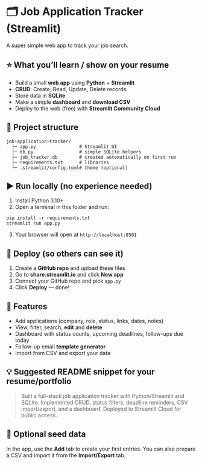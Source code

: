 # 🗂️ Job Application Tracker (Streamlit)

A super simple web app to track your job search.

## ⭐ What you’ll learn / show on your resume
- Build a small **web app** using **Python** + **Streamlit**
- **CRUD**: Create, Read, Update, Delete records
- Store data in **SQLite**
- Make a simple **dashboard** and **download CSV**
- Deploy to the web (free) with **Streamlit Community Cloud**

## 🧱 Project structure
```
job-application-tracker/
  ├─ app.py                # Streamlit UI
  ├─ db.py                 # simple SQLite helpers
  ├─ job_tracker.db        # created automatically on first run
  ├─ requirements.txt      # libraries
  └─ .streamlit/config.toml# theme (optional)
```

## ▶️ Run locally (no experience needed)
1) Install Python 3.10+
2) Open a terminal in this folder and run:
```
pip install -r requirements.txt
streamlit run app.py
```
3) Your browser will open at `http://localhost:8501`

## 🚀 Deploy (so others can see it)
1) Create a **GitHub repo** and upload these files
2) Go to **share.streamlit.io** and click **New app**
3) Connect your GitHub repo and pick `app.py`
4) Click **Deploy** — done!

## 📝 Features
- Add applications (company, role, status, links, dates, notes)
- View, filter, search, **edit** and **delete**
- Dashboard with status counts, upcoming deadlines, follow-ups due today
- Follow-up email **template generator**
- Import from CSV and export your data

## 💡 Suggested README snippet for your resume/portfolio
> Built a full-stack job application tracker with Python/Streamlit and SQLite. Implemented CRUD, status filters, deadline reminders, CSV import/export, and a dashboard. Deployed to Streamlit Cloud for public access.

## 🧪 Optional seed data
In the app, use the **Add** tab to create your first entries. You can also prepare a CSV and import it from the **Import/Export** tab.

